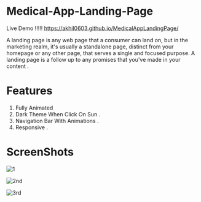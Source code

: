 # Medical-App-Landing-Page

Live Demo !!!!!  https://akhil0603.github.io/MedicalAppLandingPage/

A landing page is any web page that a consumer can land on, but in the marketing realm, it's usually a standalone page, distinct from your homepage or any other page, that serves a single and focused purpose. A landing page is a follow up to any promises that you've made in your content .

# Features 

1. Fully Animated 
2. Dark Theme When Click On Sun .
3. Navigation Bar With Animations .
4. Responsive .

# ScreenShots 

![1](https://user-images.githubusercontent.com/40732965/128696817-9beace89-c952-4f9b-82e2-48f5186f27bb.PNG)

![2nd](https://user-images.githubusercontent.com/40732965/128696843-0d56e70b-faae-43bd-b762-c9d692d6cf2f.PNG)

![3rd](https://user-images.githubusercontent.com/40732965/128696884-1fc9b06f-ec71-407a-8e67-10f53e1db0df.PNG)
